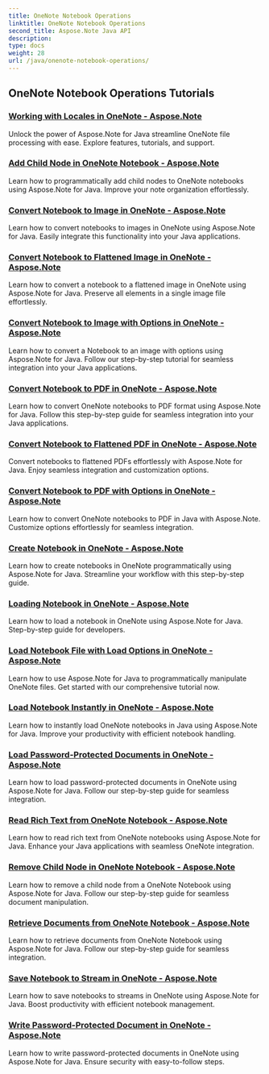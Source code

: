```yaml
---
title: OneNote Notebook Operations
linktitle: OneNote Notebook Operations
second_title: Aspose.Note Java API
description: 
type: docs
weight: 28
url: /java/onenote-notebook-operations/
---
```


## OneNote Notebook Operations Tutorials
### [Working with Locales in OneNote - Aspose.Note](./working-with-locales/)
Unlock the power of Aspose.Note for Java streamline OneNote file processing with ease. Explore features, tutorials, and support.
### [Add Child Node in OneNote Notebook - Aspose.Note](./add-child-node/)
Learn how to programmatically add child nodes to OneNote notebooks using Aspose.Note for Java. Improve your note organization effortlessly.
### [Convert Notebook to Image in OneNote - Aspose.Note](./convert-notebook-to-image/)
Learn how to convert notebooks to images in OneNote using Aspose.Note for Java. Easily integrate this functionality into your Java applications.
### [Convert Notebook to Flattened Image in OneNote - Aspose.Note](./convert-notebook-to-flattened-image/)
Learn how to convert a notebook to a flattened image in OneNote using Aspose.Note for Java. Preserve all elements in a single image file effortlessly.
### [Convert Notebook to Image with Options in OneNote - Aspose.Note](./convert-notebook-to-image-with-options/)
Learn how to convert a Notebook to an image with options using Aspose.Note for Java. Follow our step-by-step tutorial for seamless integration into your Java applications.
### [Convert Notebook to PDF in OneNote - Aspose.Note](./convert-notebook-to-pdf/)
Learn how to convert OneNote notebooks to PDF format using Aspose.Note for Java. Follow this step-by-step guide for seamless integration into your Java applications.
### [Convert Notebook to Flattened PDF in OneNote - Aspose.Note](./convert-notebook-to-flattened-pdf/)
Convert notebooks to flattened PDFs effortlessly with Aspose.Note for Java. Enjoy seamless integration and customization options.
### [Convert Notebook to PDF with Options in OneNote - Aspose.Note](./convert-notebook-to-pdf-with-options/)
Learn how to convert OneNote notebooks to PDF in Java with Aspose.Note. Customize options effortlessly for seamless integration.
### [Create Notebook in OneNote - Aspose.Note](./create-notebook/)
Learn how to create notebooks in OneNote programmatically using Aspose.Note for Java. Streamline your workflow with this step-by-step guide.
### [Loading Notebook in OneNote - Aspose.Note](./loading-notebook/)
Learn how to load a notebook in OneNote using Aspose.Note for Java. Step-by-step guide for developers.
### [Load Notebook File with Load Options in OneNote - Aspose.Note](./load-notebook-file-with-load-options/)
Learn how to use Aspose.Note for Java to programmatically manipulate OneNote files. Get started with our comprehensive tutorial now.
### [Load Notebook Instantly in OneNote - Aspose.Note](./load-notebook-instantly/)
Learn how to instantly load OneNote notebooks in Java using Aspose.Note for Java. Improve your productivity with efficient notebook handling.
### [Load Password-Protected Documents in OneNote - Aspose.Note](./load-password-protected-documents/)
Learn how to load password-protected documents in OneNote using Aspose.Note for Java. Follow our step-by-step guide for seamless integration.
### [Read Rich Text from OneNote Notebook - Aspose.Note](./read-rich-text/)
Learn how to read rich text from OneNote notebooks using Aspose.Note for Java. Enhance your Java applications with seamless OneNote integration.
### [Remove Child Node in OneNote Notebook - Aspose.Note](./remove-child-node/)
Learn how to remove a child node from a OneNote Notebook using Aspose.Note for Java. Follow our step-by-step guide for seamless document manipulation.
### [Retrieve Documents from OneNote Notebook - Aspose.Note](./retrieve-documents-from-onenote-notebook/)
Learn how to retrieve documents from OneNote Notebook using Aspose.Note for Java. Follow our step-by-step guide for seamless integration.
### [Save Notebook to Stream in OneNote - Aspose.Note](./save-notebook-to-stream/)
Learn how to save notebooks to streams in OneNote using Aspose.Note for Java. Boost productivity with efficient notebook management.
### [Write Password-Protected Document in OneNote - Aspose.Note](./write-password-protected-document/)
Learn how to write password-protected documents in OneNote using Aspose.Note for Java. Ensure security with easy-to-follow steps.